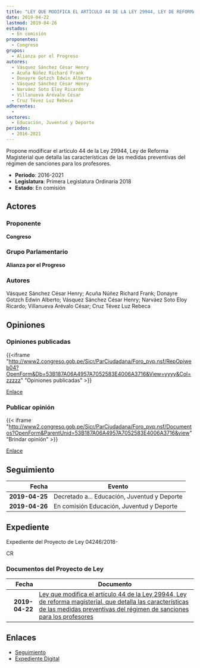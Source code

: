 ```yaml
---
title: "LEY QUE MODIFICA EL ARTÍCULO 44 DE LA LEY 29944, LEY DE REFORMA MAGISTERIAL, QUE DETALLA LAS CARACTERÍSTICAS DE LAS MEDIDAS PREVENTIVAS DEL RÉGIMEN DE SANCIONES PARA LOS PROFESORES"
date: 2019-04-22
lastmod: 2019-04-26
estados: 
  - En comisión
proponentes: 
  - Congreso
grupos: 
  - Alianza por el Progreso
autores: 
  - Vásquez Sánchez César Henry
  - Acuña Núñez Richard Frank
  - Donayre Gotzch Edwin Alberto
  - Vásquez Sánchez César Henry
  - Narváez Soto Eloy Ricardo
  - Villanueva Arévalo César
  - Cruz Tévez Luz Rebeca
adherentes: 
  - 
sectores: 
  - Educación, Juventud y Deporte
periodos: 
  - 2016-2021
---
```


Propone modificar el artículo 44 de la Ley 29944, Ley de Reforma Magisterial que detalla las características de las medidas preventivas del régimen de sanciones para los profesores.

- **Periodo**: 2016-2021
- **Legislatura**: Primera Legislatura Ordinaria 2018
- **Estado**: En comisión

## Actores

### Proponente

**Congreso**

### Grupo Parlamentario

**Alianza por el Progreso**

### Autores

Vásquez Sánchez César Henry; Acuña Núñez Richard Frank; Donayre Gotzch Edwin Alberto; Vásquez Sánchez César Henry; Narváez Soto Eloy Ricardo; Villanueva Arévalo César; Cruz Tévez Luz Rebeca


## Opiniones

### Opiniones publicadas

{{<iframe "http://www2.congreso.gob.pe/Sicr/ParCiudadana/Foro_pvp.nsf/RepOpiweb04?OpenForm&Db=53B187A06A4957A7052583E4006A3716&View=yyyy&Col=zzzzz" "Opiniones publicadas" >}}

[Enlace](http://www2.congreso.gob.pe/Sicr/ParCiudadana/Foro_pvp.nsf/RepOpiweb04?OpenForm&Db=53B187A06A4957A7052583E4006A3716&View=yyyy&Col=zzzzz)
### Publicar opinión

{{< iframe "http://www2.congreso.gob.pe/Sicr/ParCiudadana/Foro_pvp.nsf/Documentos?OpenForm&ParentUnid=53B187A06A4957A7052583E4006A3716&view" "Brindar opinión" >}}

[Enlace](http://www2.congreso.gob.pe/Sicr/ParCiudadana/Foro_pvp.nsf/Documentos?OpenForm&ParentUnid=53B187A06A4957A7052583E4006A3716&view)

## Seguimiento

| Fecha | Evento |
|------:|--------|
| **2019-04-25** | Decretado a... Educación, Juventud y Deporte|
| **2019-04-26** | En comisión Educación, Juventud y Deporte|


## Expediente

Expediente del Proyecto de Ley 04246/2018-

CR


### Documentos del Proyecto de Ley

| Fecha | Documento |
|------:|--------|
| **2019-04-22** | [Ley que modifica el artículo 44 de la Ley 29944, Ley de reforma magisterial, que detalla las características de las medidas preventivas del régimen de sanciones para los profesores](http://www.leyes.congreso.gob.pe/Documentos/2016_2021/Proyectos_de_Ley_y_de_Resoluciones_Legislativas/PL0424620190422.pdf) |

## Enlaces 

- [Seguimiento](http://www2.congreso.gob.pe/Sicr/TraDocEstProc/CLProLey2016.nsf/f7fff46988ca05b1052578e100829cc7/b776cb03031bce32052583e4005f367f?OpenDocument)
- [Expediente Digital](http://www2.congreso.gob.pe/Sicr/TraDocEstProc/CLProLey2016.nsf/f7fff46988ca05b1052578e100829cc7/b776cb03031bce32052583e4005f367f?OpenDocument&Click=05257FB7005EB655.eb71d0cf91d8294e05256cdf006b5706/$Body/0.1C6C)

